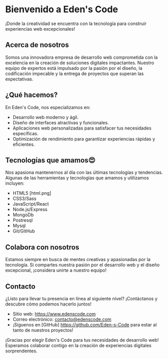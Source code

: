 # Bienvenido a Eden's Code

¡Donde la creatividad se encuentra con la tecnología para construir experiencias web excepcionales!

## Acerca de nosotros

Somos una innovadora empresa de desarrollo web comprometida con la excelencia en la creación de soluciones digitales impactantes. Nuestro equipo de expertos está impulsado por la pasión por el diseño, la codificación impecable y la entrega de proyectos que superan las expectativas.

## ¿Qué hacemos?

En Eden's Code, nos especializamos en:

- Desarrollo web moderno y ágil.
- Diseño de interfaces atractivas y funcionales.
- Aplicaciones web personalizadas para satisfacer tus necesidades específicas.
- Optimización de rendimiento para garantizar experiencias rápidas y eficientes.

## Tecnologías que amamos😍

Nos apasiona mantenernos al día con las últimas tecnologías y tendencias. Algunas de las herramientas y tecnologías que amamos y utilizamos incluyen:

- HTML5 [html.png]
- CSS3/Sass
- JavaScript/React
- Node.js/Express
- MongoDb
- Postresql
- Mysql
- Git/GitHub

## Colabora con nosotros

Estamos siempre en busca de mentes creativas y apasionadas por la tecnología. Si compartes nuestra pasión por el desarrollo web y el diseño excepcional, ¡considera unirte a nuestro equipo!

## Contacto

¿Listo para llevar tu presencia en línea al siguiente nivel? ¡Contáctanos y descubre cómo podemos hacerlo juntos!

- Sitio web: https://www.edenscode.com
- Correo electrónico: contacto@edenscode.com
- ¡Síguenos en [GitHub] https://github.com/Eden-s-Code para estar al tanto de nuestros proyectos!

¡Gracias por elegir Eden's Code para tus necesidades de desarrollo web! Esperamos colaborar contigo en la creación de experiencias digitales sorprendentes.
